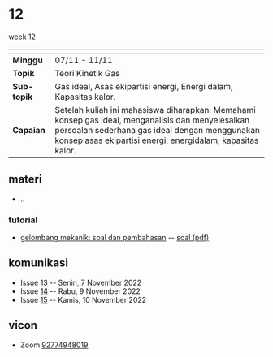 # 12
week 12

<span> | <span>
:- | :-
**Minggu** | 07/11 - 11/11
**Topik** | Teori Kinetik Gas
**Sub-topik** | Gas ideal, Asas ekipartisi energi, Energi dalam, Kapasitas kalor.
**Capaian** | Setelah kuliah ini mahasiswa diharapkan: Memahami konsep gas ideal, menganalisis dan menyelesaikan persoalan sederhana gas ideal dengan menggunakan konsep asas ekipartisi energi, energidalam, kapasitas kalor.


## materi
+ ..

### tutorial
+ [gelombang mekanik: soal dan pembahasan](text/tutorial.md) -- [soal (pdf)](https://cdn-edunex.itb.ac.id/43779-Elementary-Physics-IA-Parallel-Class/117335-Fluida-Statik-dan-Dinamik/1667616635556_SOAL-Modul-6-Fidas-IA_2022-2023-revisi.pdf)
  
## komunikasi
+ Issue [13](https://github.com/dudung/fi1101-04-2022-1/issues/13) -- Senin, 7 November 2022
+ Issue [14](https://github.com/dudung/fi1101-04-2022-1/issues/14) -- Rabu, 9 November 2022
+ Issue [15](https://github.com/dudung/fi1101-04-2022-1/issues/15) -- Kamis, 10 November 2022


## vicon
+ Zoom [92774948019](https://itb-ac-id.zoom.us/j/92774948019?pwd=WVVBRllUQlpabkVmdXJ3d1hvNmtBUT09)
